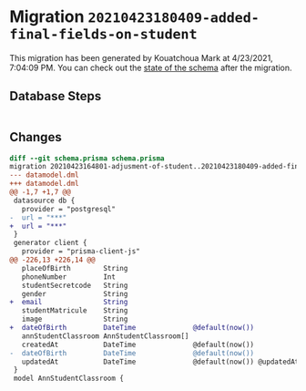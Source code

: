 # Migration `20210423180409-added-final-fields-on-student`

This migration has been generated by Kouatchoua Mark at 4/23/2021, 7:04:09 PM.
You can check out the [state of the schema](./schema.prisma) after the migration.

## Database Steps

```sql

```

## Changes

```diff
diff --git schema.prisma schema.prisma
migration 20210423164801-adjusment-of-student..20210423180409-added-final-fields-on-student
--- datamodel.dml
+++ datamodel.dml
@@ -1,7 +1,7 @@
 datasource db {
   provider = "postgresql"
-  url = "***"
+  url = "***"
 }
 generator client {
   provider = "prisma-client-js"
@@ -226,13 +226,14 @@
   placeOfBirth        String
   phoneNumber         Int
   studentSecretcode   String
   gender              String
+  email               String
   studentMatricule    String
   image               String
+  dateOfBirth         DateTime              @default(now())
   annStudentClassroom AnnStudentClassroom[]
   createdAt           DateTime              @default(now())
-  dateOfBirth         DateTime              @default(now())
   updatedAt           DateTime              @default(now()) @updatedAt
 }
 model AnnStudentClassroom {
```


